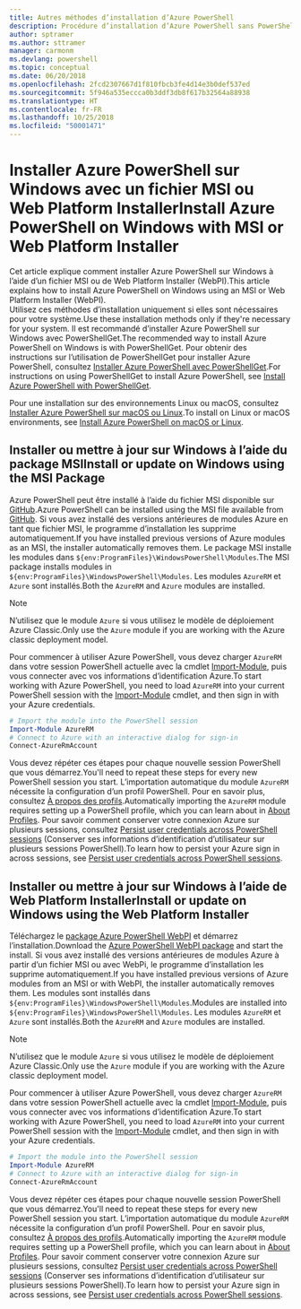 ```yaml
---
title: Autres méthodes d’installation d’Azure PowerShell
description: Procédure d’installation d’Azure PowerShell sans PowerShellGet
author: sptramer
ms.author: sttramer
manager: carmonm
ms.devlang: powershell
ms.topic: conceptual
ms.date: 06/20/2018
ms.openlocfilehash: 2fcd2307667d1f810fbcb3fe4d14e3b0def537ed
ms.sourcegitcommit: 5f946a535eccca0b3ddf3db8f617b32564a88938
ms.translationtype: HT
ms.contentlocale: fr-FR
ms.lasthandoff: 10/25/2018
ms.locfileid: "50001471"
---
```

# <a name="install-azure-powershell-on-windows-with-msi-or-web-platform-installer"></a><span data-ttu-id="ba052-103">Installer Azure PowerShell sur Windows avec un fichier MSI ou Web Platform Installer</span><span class="sxs-lookup"><span data-stu-id="ba052-103">Install Azure PowerShell on Windows with MSI or Web Platform Installer</span></span>

<span data-ttu-id="ba052-104">Cet article explique comment installer Azure PowerShell sur Windows à l’aide d’un fichier MSI ou de Web Platform Installer (WebPI).</span><span class="sxs-lookup"><span data-stu-id="ba052-104">This article explains how to install Azure PowerShell on Windows using an MSI or Web Platform Installer (WebPI).</span></span>  
<span data-ttu-id="ba052-105">Utilisez ces méthodes d’installation uniquement si elles sont nécessaires pour votre système.</span><span class="sxs-lookup"><span data-stu-id="ba052-105">Use these installation methods only if they're necessary for your system.</span></span> <span data-ttu-id="ba052-106">Il est recommandé d’installer Azure PowerShell sur Windows avec PowerShellGet.</span><span class="sxs-lookup"><span data-stu-id="ba052-106">The recommended way to install Azure PowerShell on Windows is with PowerShellGet.</span></span> <span data-ttu-id="ba052-107">Pour obtenir des instructions sur l’utilisation de PowerShellGet pour installer Azure PowerShell, consultez [Installer Azure PowerShell avec PowerShellGet](install-azurerm-ps.md).</span><span class="sxs-lookup"><span data-stu-id="ba052-107">For instructions on using PowerShellGet to install Azure PowerShell, see [Install Azure PowerShell with PowerShellGet](install-azurerm-ps.md).</span></span>

<span data-ttu-id="ba052-108">Pour une installation sur des environnements Linux ou macOS, consultez [Installer Azure PowerShell sur macOS ou Linux](install-azurermps-maclinux.md).</span><span class="sxs-lookup"><span data-stu-id="ba052-108">To install on Linux or macOS environments, see [Install Azure PowerShell on macOS or Linux](install-azurermps-maclinux.md).</span></span>

## <a name="install-or-update-on-windows-using-the-msi-package"></a><span data-ttu-id="ba052-109">Installer ou mettre à jour sur Windows à l’aide du package MSI</span><span class="sxs-lookup"><span data-stu-id="ba052-109">Install or update on Windows using the MSI Package</span></span>

<span data-ttu-id="ba052-110">Azure PowerShell peut être installé à l’aide du fichier MSI disponible sur [GitHub](https://github.com/Azure/azure-powershell/releases/tag/v5.7.0-April2018).</span><span class="sxs-lookup"><span data-stu-id="ba052-110">Azure PowerShell can be installed using the MSI file available from [GitHub](https://github.com/Azure/azure-powershell/releases/tag/v5.7.0-April2018).</span></span> <span data-ttu-id="ba052-111">Si vous avez installé des versions antérieures de modules Azure en tant que fichier MSI, le programme d’installation les supprime automatiquement.</span><span class="sxs-lookup"><span data-stu-id="ba052-111">If you have installed previous versions of Azure modules as an MSI, the installer automatically removes them.</span></span> <span data-ttu-id="ba052-112">Le package MSI installe les modules dans `${env:ProgramFiles}\WindowsPowerShell\Modules`.</span><span class="sxs-lookup"><span data-stu-id="ba052-112">The MSI package installs modules in `${env:ProgramFiles}\WindowsPowerShell\Modules`.</span></span> <span data-ttu-id="ba052-113">Les modules `AzureRM` et `Azure` sont installés.</span><span class="sxs-lookup"><span data-stu-id="ba052-113">Both the `AzureRM` and `Azure` modules are installed.</span></span>

> [!NOTE]
> <span data-ttu-id="ba052-114">N’utilisez que le module `Azure` si vous utilisez le modèle de déploiement Azure Classic.</span><span class="sxs-lookup"><span data-stu-id="ba052-114">Only use the `Azure` module if you are working with the Azure classic deployment model.</span></span>

<span data-ttu-id="ba052-115">Pour commencer à utiliser Azure PowerShell, vous devez charger `AzureRM` dans votre session PowerShell actuelle avec la cmdlet [Import-Module](/powershell/module/Microsoft.PowerShell.Core/Import-Module), puis vous connecter avec vos informations d’identification Azure.</span><span class="sxs-lookup"><span data-stu-id="ba052-115">To start working with Azure PowerShell, you need to load `AzureRM` into your current PowerShell session with the [Import-Module](/powershell/module/Microsoft.PowerShell.Core/Import-Module) cmdlet, and then sign in with your Azure credentials.</span></span>

```powershell
# Import the module into the PowerShell session
Import-Module AzureRM
# Connect to Azure with an interactive dialog for sign-in
Connect-AzureRmAccount
```

<span data-ttu-id="ba052-116">Vous devez répéter ces étapes pour chaque nouvelle session PowerShell que vous démarrez.</span><span class="sxs-lookup"><span data-stu-id="ba052-116">You'll need to repeat these steps for every new PowerShell session you start.</span></span> <span data-ttu-id="ba052-117">L’importation automatique du module `AzureRM` nécessite la configuration d’un profil PowerShell. Pour en savoir plus, consultez [À propos des profils](/powershell/module/microsoft.powershell.core/about/about_profiles).</span><span class="sxs-lookup"><span data-stu-id="ba052-117">Automatically importing the `AzureRM` module requires setting up a PowerShell profile, which you can learn about in [About Profiles](/powershell/module/microsoft.powershell.core/about/about_profiles).</span></span>
<span data-ttu-id="ba052-118">Pour savoir comment conserver votre connexion Azure sur plusieurs sessions, consultez [Persist user credentials across PowerShell sessions](context-persistence.md) (Conserver ses informations d’identification d’utilisateur sur plusieurs sessions PowerShell).</span><span class="sxs-lookup"><span data-stu-id="ba052-118">To learn how to persist your Azure sign in across sessions, see [Persist user credentials across PowerShell sessions](context-persistence.md).</span></span>

## <a name="install-or-update-on-windows-using-the-web-platform-installer"></a><span data-ttu-id="ba052-119">Installer ou mettre à jour sur Windows à l’aide de Web Platform Installer</span><span class="sxs-lookup"><span data-stu-id="ba052-119">Install or update on Windows using the Web Platform Installer</span></span>

<span data-ttu-id="ba052-120">Téléchargez le [package Azure PowerShell WebPI](http://aka.ms/webpi-azps) et démarrez l’installation.</span><span class="sxs-lookup"><span data-stu-id="ba052-120">Download the [Azure PowerShell WebPI package](http://aka.ms/webpi-azps) and start the install.</span></span> <span data-ttu-id="ba052-121">Si vous avez installé des versions antérieures de modules Azure à partir d’un fichier MSI ou avec WebPi, le programme d’installation les supprime automatiquement.</span><span class="sxs-lookup"><span data-stu-id="ba052-121">If you have installed previous versions of Azure modules from an MSI or with WebPI, the installer automatically removes them.</span></span> <span data-ttu-id="ba052-122">Les modules sont installés dans `${env:ProgramFiles}\WindowsPowerShell\Modules`.</span><span class="sxs-lookup"><span data-stu-id="ba052-122">Modules are installed into `${env:ProgramFiles}\WindowsPowerShell\Modules`.</span></span> <span data-ttu-id="ba052-123">Les modules `AzureRM` et `Azure` sont installés.</span><span class="sxs-lookup"><span data-stu-id="ba052-123">Both the `AzureRM` and `Azure` modules are installed.</span></span>

> [!NOTE]
> <span data-ttu-id="ba052-124">N’utilisez que le module `Azure` si vous utilisez le modèle de déploiement Azure Classic.</span><span class="sxs-lookup"><span data-stu-id="ba052-124">Only use the `Azure` module if you are working with the Azure classic deployment model.</span></span>

<span data-ttu-id="ba052-125">Pour commencer à utiliser Azure PowerShell, vous devez charger `AzureRM` dans votre session PowerShell actuelle avec la cmdlet [Import-Module](/powershell/module/Microsoft.PowerShell.Core/Import-Module), puis vous connecter avec vos informations d’identification Azure.</span><span class="sxs-lookup"><span data-stu-id="ba052-125">To start working with Azure PowerShell, you need to load `AzureRM` into your current PowerShell session with the [Import-Module](/powershell/module/Microsoft.PowerShell.Core/Import-Module) cmdlet, and then sign in with your Azure credentials.</span></span>

```powershell
# Import the module into the PowerShell session
Import-Module AzureRM
# Connect to Azure with an interactive dialog for sign-in
Connect-AzureRmAccount
```

<span data-ttu-id="ba052-126">Vous devez répéter ces étapes pour chaque nouvelle session PowerShell que vous démarrez.</span><span class="sxs-lookup"><span data-stu-id="ba052-126">You'll need to repeat these steps for every new PowerShell session you start.</span></span> <span data-ttu-id="ba052-127">L’importation automatique du module `AzureRM` nécessite la configuration d’un profil PowerShell. Pour en savoir plus, consultez [À propos des profils](/powershell/module/microsoft.powershell.core/about/about_profiles).</span><span class="sxs-lookup"><span data-stu-id="ba052-127">Automatically importing the `AzureRM` module requires setting up a PowerShell profile, which you can learn about in [About Profiles](/powershell/module/microsoft.powershell.core/about/about_profiles).</span></span>
<span data-ttu-id="ba052-128">Pour savoir comment conserver votre connexion Azure sur plusieurs sessions, consultez [Persist user credentials across PowerShell sessions](context-persistence.md) (Conserver ses informations d’identification d’utilisateur sur plusieurs sessions PowerShell).</span><span class="sxs-lookup"><span data-stu-id="ba052-128">To learn how to persist your Azure sign in across sessions, see [Persist user credentials across PowerShell sessions](context-persistence.md).</span></span>
